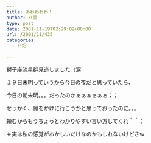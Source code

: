 ```yaml
---
title: あわわわわ！
author: 八雲
type: post
date: 2001-11-19T02:29:02+00:00
url: /2001/11/435
categories:
  - 日記

---
```

獅子座流星群見逃しました（涙
  
１９日未明っていうから今日の夜だと思っていたら、
  
今日の朝未明。。。だったのかぁぁぁぁぁぁ；；
  
せっかく、願をかけに行こうかと思っておったのに。。。
  
頼むからもうちょっとわかりやすい言い方してくれ＾＾；

＃実は私の感覚がおかしいだけなのかもしれないけどさｗ